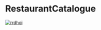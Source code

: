 # RestaurantCatalogue
[![rrdhoi](https://circleci.com/gh/rrdhoi/RestaurantCatalogue.svg?style=svg)](https://app.circleci.com/pipelines/github/rrdhoi/RestaurantCatalogue)
